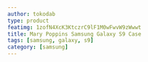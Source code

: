 ```yaml
---
author: tokodab
type: product
featimg: 1zofN4XcK3KtczrC9lF1M0wFwvW9zWwwt
title: Mary Poppins Samsung Galaxy S9 Case
tags: [samsung, galaxy, s9]
category: [samsung]
---
```

